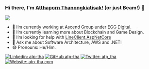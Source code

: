 ### Hi there, I'm [Atthaporn Thanongkiatisak!](https://www.atp-tha.com) (or just Beam!) 👋

![](https://komarev.com/ghpvc/?username=atp-tha&color=blue)

- 🔭 I’m currently working at [Ascend Group](https://www.ascendcorp.com/) under [EGG Digital](https://www.eggdigital.com).
- 🌱 I’m currently learning more about Blockchain and Game Design.
- 🤔 I’m looking for help with [LineClient.AspNetCore](https://github.com/atp-tha/LineClient.AspNetCore)
- 💬 Ask me about Software Architecture, AWS and .NET!
- 😄 Pronouns: He/Him.

[![Linkedin: atp-tha](https://img.shields.io/badge/atp--tha-blue?style=flat-square&logo=Linkedin&logoColor=white&link=https://www.linkedin.com/in/atp-tha/)](https://www.linkedin.com/in/atp-tha/)
[![GitHub atp-tha](https://img.shields.io/github/followers/atp-tha?label=follow&style=social)](https://github.com/atp-tha)
[![Twitter: atp_tha](https://img.shields.io/twitter/follow/atp_tha?style=social)](https://twitter.com/atp_tha)
[![Website: atp-tha.com](https://img.shields.io/badge/Website-atp--tha.com-blue?logo=gatsby)](https://www.atp-tha.com/)

<!--
**atp-tha/atp-tha** is a ✨ _special_ ✨ repository because its `README.md` (this file) appears on your GitHub profile.

- 👯 I’m looking to collaborate on ...
- 📫 How to reach me: ...
- ⚡ Fun fact: ...
-->
